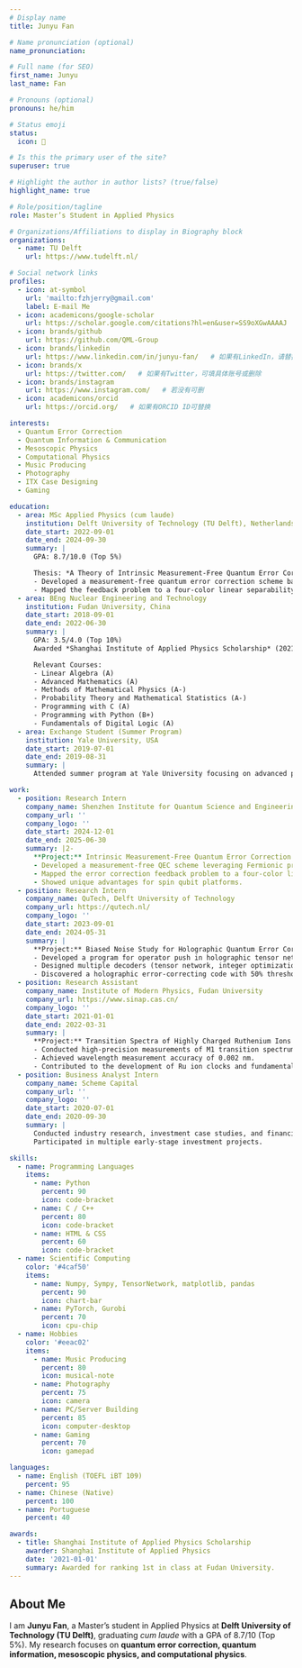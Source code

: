 ```yaml
---
# Display name
title: Junyu Fan

# Name pronunciation (optional)
name_pronunciation: 

# Full name (for SEO)
first_name: Junyu
last_name: Fan

# Pronouns (optional)
pronouns: he/him

# Status emoji
status:
  icon: 🔬

# Is this the primary user of the site?
superuser: true

# Highlight the author in author lists? (true/false)
highlight_name: true

# Role/position/tagline
role: Master’s Student in Applied Physics

# Organizations/Affiliations to display in Biography block
organizations:
  - name: TU Delft
    url: https://www.tudelft.nl/

# Social network links
profiles:
  - icon: at-symbol
    url: 'mailto:fzhjerry@gmail.com'
    label: E-mail Me
  - icon: academicons/google-scholar
    url: https://scholar.google.com/citations?hl=en&user=SS9oXGwAAAAJ
  - icon: brands/github
    url: https://github.com/QML-Group
  - icon: brands/linkedin
    url: https://www.linkedin.com/in/junyu-fan/   # 如果有LinkedIn，请替换实际链接
  - icon: brands/x
    url: https://twitter.com/   # 如果有Twitter，可填具体账号或删除
  - icon: brands/instagram
    url: https://www.instagram.com/   # 若没有可删
  - icon: academicons/orcid
    url: https://orcid.org/   # 如果有ORCID ID可替换

interests:
  - Quantum Error Correction
  - Quantum Information & Communication
  - Mesoscopic Physics
  - Computational Physics
  - Music Producing
  - Photography
  - ITX Case Designing
  - Gaming

education:
  - area: MSc Applied Physics (cum laude)
    institution: Delft University of Technology (TU Delft), Netherlands
    date_start: 2022-09-01
    date_end: 2024-09-30
    summary: |
      GPA: 8.7/10.0 (Top 5%)

      Thesis: *A Theory of Intrinsic Measurement-Free Quantum Error Correction in Spin Qubits*  
      - Developed a measurement-free quantum error correction scheme based on Fermionic properties of electrons.  
      - Mapped the feedback problem to a four-color linear separability problem on a hypercube, demonstrating advantages for spin qubit platforms.
  - area: BEng Nuclear Engineering and Technology
    institution: Fudan University, China
    date_start: 2018-09-01
    date_end: 2022-06-30
    summary: |
      GPA: 3.5/4.0 (Top 10%)  
      Awarded *Shanghai Institute of Applied Physics Scholarship* (2021) for ranking 1st in the class.  

      Relevant Courses:  
      - Linear Algebra (A)  
      - Advanced Mathematics (A)  
      - Methods of Mathematical Physics (A-)  
      - Probability Theory and Mathematical Statistics (A-)  
      - Programming with C (A)  
      - Programming with Python (B+)  
      - Fundamentals of Digital Logic (A)
  - area: Exchange Student (Summer Program)
    institution: Yale University, USA
    date_start: 2019-07-01
    date_end: 2019-08-31
    summary: |
      Attended summer program at Yale University focusing on advanced physics topics.

work:
  - position: Research Intern
    company_name: Shenzhen Institute for Quantum Science and Engineering
    company_url: ''
    company_logo: ''
    date_start: 2024-12-01
    date_end: 2025-06-30
    summary: |2-
      **Project:** Intrinsic Measurement-Free Quantum Error Correction in Spin Qubits  
      - Developed a measurement-free QEC scheme leveraging Fermionic properties of electrons.  
      - Mapped the error correction feedback problem to a four-color linear separability problem on a hypercube.  
      - Showed unique advantages for spin qubit platforms.
  - position: Research Intern
    company_name: QuTech, Delft University of Technology
    company_url: https://qutech.nl/
    company_logo: ''
    date_start: 2023-09-01
    date_end: 2024-05-31
    summary: |
      **Project:** Biased Noise Study for Holographic Quantum Error Correcting Codes  
      - Developed a program for operator push in holographic tensor networks, the first automated implementation.  
      - Designed multiple decoders (tensor network, integer optimization, neural network) achieving near-optimal decoding.  
      - Discovered a holographic error-correcting code with 50% threshold under pure Pauli errors, surpassing the hashing bound.
  - position: Research Assistant
    company_name: Institute of Modern Physics, Fudan University
    company_url: https://www.sinap.cas.cn/
    company_logo: ''
    date_start: 2021-01-01
    date_end: 2022-03-31
    summary: |
      **Project:** Transition Spectra of Highly Charged Ruthenium Ions  
      - Conducted high-precision measurements of M1 transition spectrum of Ru13+ ions using EBIT.  
      - Achieved wavelength measurement accuracy of 0.002 nm.  
      - Contributed to the development of Ru ion clocks and fundamental constant studies.
  - position: Business Analyst Intern
    company_name: Scheme Capital
    company_url: ''
    company_logo: ''
    date_start: 2020-07-01
    date_end: 2020-09-30
    summary: |
      Conducted industry research, investment case studies, and financial modeling.  
      Participated in multiple early-stage investment projects.

skills:
  - name: Programming Languages
    items:
      - name: Python
        percent: 90
        icon: code-bracket
      - name: C / C++
        percent: 80
        icon: code-bracket
      - name: HTML & CSS
        percent: 60
        icon: code-bracket
  - name: Scientific Computing
    color: '#4caf50'
    items:
      - name: Numpy, Sympy, TensorNetwork, matplotlib, pandas
        percent: 90
        icon: chart-bar
      - name: PyTorch, Gurobi
        percent: 70
        icon: cpu-chip
  - name: Hobbies
    color: '#eeac02'
    items:
      - name: Music Producing
        percent: 80
        icon: musical-note
      - name: Photography
        percent: 75
        icon: camera
      - name: PC/Server Building
        percent: 85
        icon: computer-desktop
      - name: Gaming
        percent: 70
        icon: gamepad

languages:
  - name: English (TOEFL iBT 109)
    percent: 95
  - name: Chinese (Native)
    percent: 100
  - name: Portuguese
    percent: 40

awards:
  - title: Shanghai Institute of Applied Physics Scholarship
    awarder: Shanghai Institute of Applied Physics
    date: '2021-01-01'
    summary: Awarded for ranking 1st in class at Fudan University.
---
```

## About Me

I am **Junyu Fan**, a Master’s student in Applied Physics at **Delft University of Technology (TU Delft)**, graduating *cum laude* with a GPA of 8.7/10 (Top 5%). My research focuses on **quantum error correction, quantum information, mesoscopic physics, and computational physics**.  
